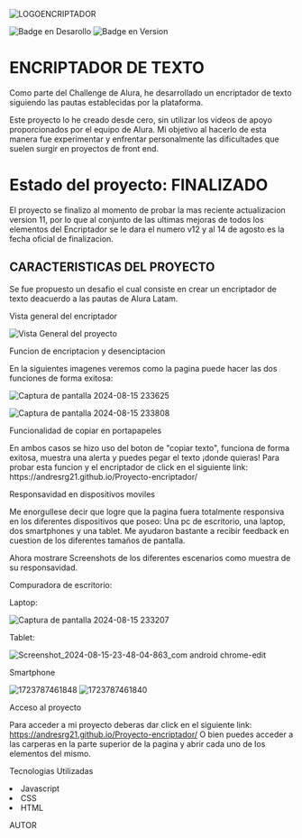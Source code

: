 
![LOGOENCRIPTADOR](https://github.com/user-attachments/assets/055892c1-a88b-40a0-9822-e1bd49fa4dc0)

![Badge en Desarollo](https://img.shields.io/badge/Progreso-Finalizado-blue)   ![Badge en Version](https://img.shields.io/badge/Encriptador_v12-blue)

<h1>ENCRIPTADOR DE TEXTO</h1>

Como parte del Challenge de Alura, he desarrollado un encriptador de texto siguiendo las pautas establecidas por la plataforma.

Este proyecto lo he creado desde cero, sin utilizar los videos de apoyo proporcionados por el equipo de Alura. Mi objetivo al hacerlo de esta manera fue experimentar y enfrentar personalmente las dificultades que suelen surgir en proyectos de front end.

<h1>Estado del proyecto: <strong>FINALIZADO</strong></h1>

El proyecto se finalizo al momento de probar la mas reciente actualizacion version 11, por lo que al conjunto de las ultimas mejoras de todos los elementos del Encriptador se le dara el numero v12 y al 14 de agosto es la fecha oficial de finalizacion.


<h2>CARACTERISTICAS DEL PROYECTO</h2>

Se fue propuesto un desafio el cual consiste en crear un encriptador de texto deacuerdo a las pautas de Alura Latam.

<p>Vista general del encriptador</p>

![Vista General del proyecto](https://github.com/user-attachments/assets/3111df74-48d1-4e7b-9ce5-f9f76d7dd917)

<p>Funcion de encriptacion y desenciptacion</p>

En la siguientes imagenes veremos como la pagina puede hacer las dos funciones de forma exitosa:


![Captura de pantalla 2024-08-15 233625](https://github.com/user-attachments/assets/cae96a62-2bfa-40ba-bd50-c7ebdd65530a)


![Captura de pantalla 2024-08-15 233808](https://github.com/user-attachments/assets/c2852014-fc28-464c-b396-07f830ec9004)

<p> Funcionalidad de copiar en portapapeles </p>
En ambos casos se hizo uso del boton de "copiar texto", funciona de forma exitosa, muestra una alerta y puedes pegar el texto ¡donde quieras! Para probar esta funcion y el encriptador de click en el siguiente link: https://andresrg21.github.io/Proyecto-encriptador/

<p>Responsavidad en dispositivos moviles</p>

Me enorgullese decir que logre que la pagina fuera totalmente responsiva en los diferentes dispositivos que poseo: Una pc de escritorio, una laptop, dos smartphones y una tablet. Me ayudaron bastante a recibir feedback en cuestion de los diferentes tamaños de pantalla.

Ahora mostrare Screenshots de los diferentes escenarios como muestra de su responsavidad.

Compuradora de escritorio:


Laptop:

![Captura de pantalla 2024-08-15 233207](https://github.com/user-attachments/assets/17ab6791-0411-4b80-930d-c8519cc0f310)


Tablet:

![Screenshot_2024-08-15-23-48-04-863_com android chrome-edit](https://github.com/user-attachments/assets/5f07c399-2b95-492e-b71b-5c11336b1162)


Smartphone

![1723787461848](https://github.com/user-attachments/assets/efba212d-7040-4674-a888-6eb278f33171)   ![1723787461840](https://github.com/user-attachments/assets/554fc5c0-688e-4eae-bc75-64087b40e696)


<P>Acceso al proyecto</P>

Para acceder a mi proyecto deberas dar click en el siguiente link: https://andresrg21.github.io/Proyecto-encriptador/
 O bien puedes acceder a las carperas en la parte superior de la pagina y abrir cada uno de los elementos del mismo.


<p>Tecnologias Utilizadas</p>

<li>Javascript</li>
<li>CSS</li>
<li>HTML</li>


<p>AUTOR</p>

